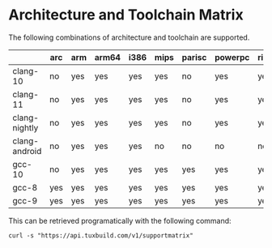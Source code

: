 # Architecture and Toolchain Matrix

The following combinations of architecture and toolchain are supported.

|               | arc | arm | arm64 | i386 | mips | parisc | powerpc | riscv | s390 | sh  | sparc | x86_64 |
| ------------- | --- | --- | ----- | ---- | ---- | ------ | ------- | ----- | ---- | --- | ----- | ------ |
| clang-10      | no  | yes | yes   | yes  | yes  | no     | yes     | yes   | yes  | no  | yes   | yes    |
| clang-11      | no  | yes | yes   | yes  | yes  | no     | yes     | yes   | yes  | no  | yes   | yes    |
| clang-nightly | no  | yes | yes   | yes  | yes  | no     | yes     | yes   | yes  | no  | yes   | yes    |
| clang-android | no  | yes | yes   | yes  | no   | no     | no      | no    | no   | no  | no    | yes    |
| gcc-10        | no  | yes | yes   | yes  | yes  | yes    | yes     | yes   | yes  | yes | yes   | yes    |
| gcc-8         | yes | yes | yes   | yes  | yes  | yes    | yes     | yes   | yes  | yes | yes   | yes    |
| gcc-9         | yes | yes | yes   | yes  | yes  | yes    | yes     | yes   | yes  | yes | yes   | yes    |

This can be retrieved programatically with the following command:

```
curl -s "https://api.tuxbuild.com/v1/supportmatrix"
```
